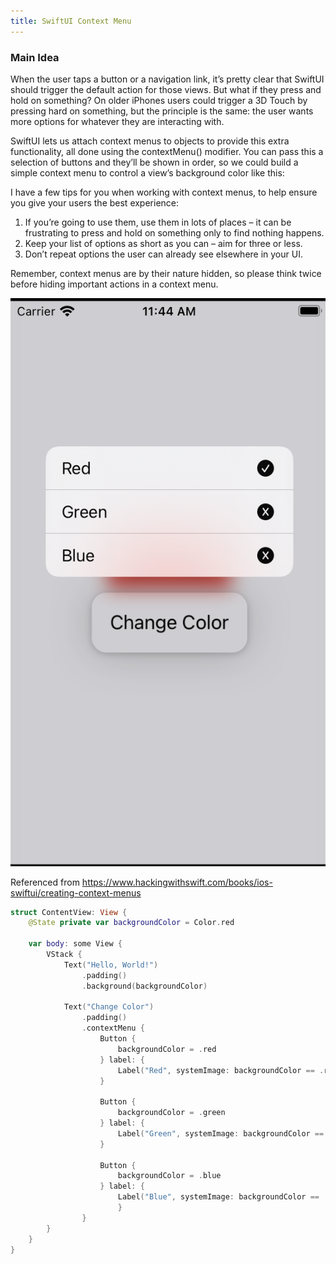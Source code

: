 ```yaml
---
title: SwiftUI Context Menu
---
```


### Main Idea

When the user taps a button or a navigation link, it’s pretty clear that SwiftUI should trigger the default action for those views. But what if they press and hold on something? On older iPhones users could trigger a 3D Touch by pressing hard on something, but the principle is the same: the user wants more options for whatever they are interacting with.

SwiftUI lets us attach context menus to objects to provide this extra functionality, all done using the contextMenu() modifier. You can pass this a selection of buttons and they’ll be shown in order, so we could build a simple context menu to control a view’s background color like this:

I have a few tips for you when working with context menus, to help ensure you give your users the best experience:

1. If you’re going to use them, use them in lots of places – it can be frustrating to press and hold on something only to find nothing happens.
2. Keep your list of options as short as you can – aim for three or less.
3. Don’t repeat options the user can already see elsewhere in your UI.

Remember, context menus are by their nature hidden, so please think twice before hiding important actions in a context menu.

<img src="/assets/ContextMenuImage.png"/>

Referenced from https://www.hackingwithswift.com/books/ios-swiftui/creating-context-menus
```swift
struct ContentView: View {
    @State private var backgroundColor = Color.red
    
    var body: some View {
        VStack {
            Text("Hello, World!")
                .padding()
                .background(backgroundColor)
            
            Text("Change Color")
                .padding()
                .contextMenu {
                    Button {
                        backgroundColor = .red
                    } label: {
                        Label("Red", systemImage: backgroundColor == .red ? "checkmark.circle.fill" : "checkmark.circle")
                    }
                    
                    Button {
                        backgroundColor = .green
                    } label: {
                        Label("Green", systemImage: backgroundColor == .green ? "checkmark.circle.fill" : "checkmark.circle")
                    }
                    
                    Button {
                        backgroundColor = .blue
                    } label: {
                        Label("Blue", systemImage: backgroundColor == .blue ? "checkmark.circle.fill" : "checkmark.circle")
                        }
                }
        }
    }
}
```
